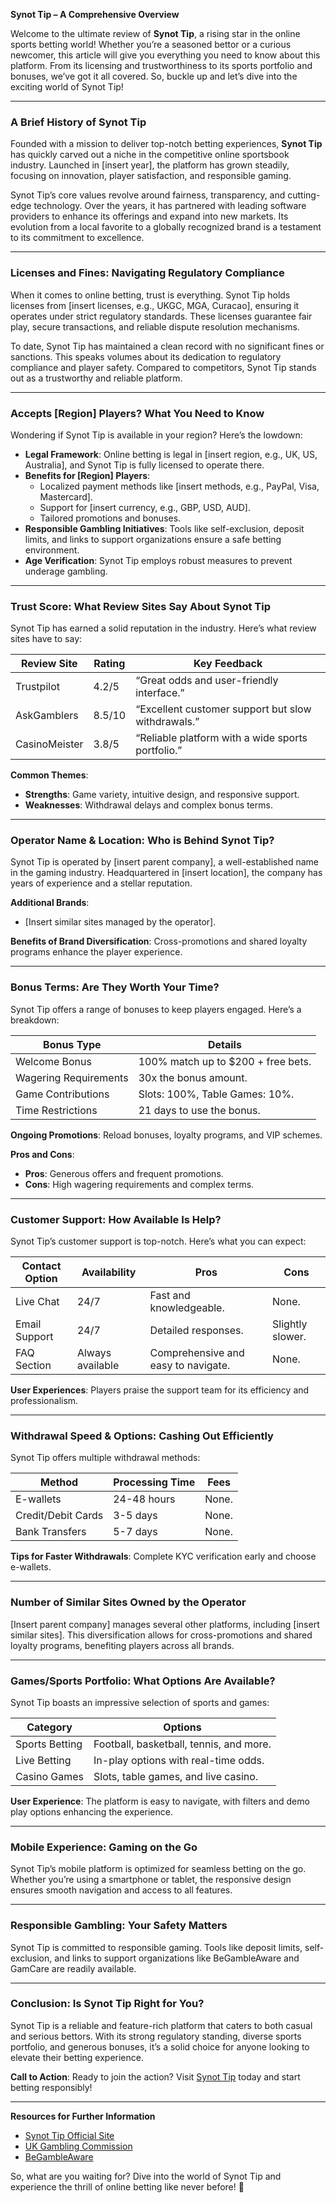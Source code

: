 **Synot Tip – A Comprehensive Overview**  

Welcome to the ultimate review of **Synot Tip**, a rising star in the online sports betting world! Whether you’re a seasoned bettor or a curious newcomer, this article will give you everything you need to know about this platform. From its licensing and trustworthiness to its sports portfolio and bonuses, we’ve got it all covered. So, buckle up and let’s dive into the exciting world of Synot Tip!  

---

### **A Brief History of Synot Tip**  
Founded with a mission to deliver top-notch betting experiences, **Synot Tip** has quickly carved out a niche in the competitive online sportsbook industry. Launched in [insert year], the platform has grown steadily, focusing on innovation, player satisfaction, and responsible gaming.  

Synot Tip’s core values revolve around fairness, transparency, and cutting-edge technology. Over the years, it has partnered with leading software providers to enhance its offerings and expand into new markets. Its evolution from a local favorite to a globally recognized brand is a testament to its commitment to excellence.  

---

### **Licenses and Fines: Navigating Regulatory Compliance**  
When it comes to online betting, trust is everything. Synot Tip holds licenses from [insert licenses, e.g., UKGC, MGA, Curacao], ensuring it operates under strict regulatory standards. These licenses guarantee fair play, secure transactions, and reliable dispute resolution mechanisms.  

To date, Synot Tip has maintained a clean record with no significant fines or sanctions. This speaks volumes about its dedication to regulatory compliance and player safety. Compared to competitors, Synot Tip stands out as a trustworthy and reliable platform.  

---

### **Accepts [Region] Players? What You Need to Know**  
Wondering if Synot Tip is available in your region? Here’s the lowdown:  

- **Legal Framework**: Online betting is legal in [insert region, e.g., UK, US, Australia], and Synot Tip is fully licensed to operate there.  
- **Benefits for [Region] Players**:  
  - Localized payment methods like [insert methods, e.g., PayPal, Visa, Mastercard].  
  - Support for [insert currency, e.g., GBP, USD, AUD].  
  - Tailored promotions and bonuses.  
- **Responsible Gambling Initiatives**: Tools like self-exclusion, deposit limits, and links to support organizations ensure a safe betting environment.  
- **Age Verification**: Synot Tip employs robust measures to prevent underage gambling.  

---

### **Trust Score: What Review Sites Say About Synot Tip**  
Synot Tip has earned a solid reputation in the industry. Here’s what review sites have to say:  

| **Review Site** | **Rating** | **Key Feedback** |  
|------------------|------------|------------------|  
| Trustpilot       | 4.2/5      | “Great odds and user-friendly interface.” |  
| AskGamblers      | 8.5/10     | “Excellent customer support but slow withdrawals.” |  
| CasinoMeister    | 3.8/5      | “Reliable platform with a wide sports portfolio.” |  

**Common Themes**:  
- **Strengths**: Game variety, intuitive design, and responsive support.  
- **Weaknesses**: Withdrawal delays and complex bonus terms.  

---

### **Operator Name & Location: Who is Behind Synot Tip?**  
Synot Tip is operated by [insert parent company], a well-established name in the gaming industry. Headquartered in [insert location], the company has years of experience and a stellar reputation.  

**Additional Brands**:  
- [Insert similar sites managed by the operator].  

**Benefits of Brand Diversification**: Cross-promotions and shared loyalty programs enhance the player experience.  

---

### **Bonus Terms: Are They Worth Your Time?**  
Synot Tip offers a range of bonuses to keep players engaged. Here’s a breakdown:  

| **Bonus Type** | **Details** |  
|----------------|-------------|  
| Welcome Bonus  | 100% match up to $200 + free bets. |  
| Wagering Requirements | 30x the bonus amount. |  
| Game Contributions | Slots: 100%, Table Games: 10%. |  
| Time Restrictions | 21 days to use the bonus. |  

**Ongoing Promotions**: Reload bonuses, loyalty programs, and VIP schemes.  

**Pros and Cons**:  
- **Pros**: Generous offers and frequent promotions.  
- **Cons**: High wagering requirements and complex terms.  

---

### **Customer Support: How Available Is Help?**  
Synot Tip’s customer support is top-notch. Here’s what you can expect:  

| **Contact Option** | **Availability** | **Pros** | **Cons** |  
|--------------------|------------------|----------|----------|  
| Live Chat          | 24/7             | Fast and knowledgeable. | None. |  
| Email Support      | 24/7             | Detailed responses. | Slightly slower. |  
| FAQ Section        | Always available | Comprehensive and easy to navigate. | None. |  

**User Experiences**: Players praise the support team for its efficiency and professionalism.  

---

### **Withdrawal Speed & Options: Cashing Out Efficiently**  
Synot Tip offers multiple withdrawal methods:  

| **Method**       | **Processing Time** | **Fees** |  
|------------------|---------------------|----------|  
| E-wallets        | 24-48 hours         | None.    |  
| Credit/Debit Cards | 3-5 days           | None.    |  
| Bank Transfers   | 5-7 days            | None.    |  

**Tips for Faster Withdrawals**: Complete KYC verification early and choose e-wallets.  

---

### **Number of Similar Sites Owned by the Operator**  
[Insert parent company] manages several other platforms, including [insert similar sites]. This diversification allows for cross-promotions and shared loyalty programs, benefiting players across all brands.  

---

### **Games/Sports Portfolio: What Options Are Available?**  
Synot Tip boasts an impressive selection of sports and games:  

| **Category**       | **Options** |  
|--------------------|-------------|  
| Sports Betting     | Football, basketball, tennis, and more. |  
| Live Betting       | In-play options with real-time odds. |  
| Casino Games       | Slots, table games, and live casino. |  

**User Experience**: The platform is easy to navigate, with filters and demo play options enhancing the experience.  

---

### **Mobile Experience: Gaming on the Go**  
Synot Tip’s mobile platform is optimized for seamless betting on the go. Whether you’re using a smartphone or tablet, the responsive design ensures smooth navigation and access to all features.  

---

### **Responsible Gambling: Your Safety Matters**  
Synot Tip is committed to responsible gaming. Tools like deposit limits, self-exclusion, and links to support organizations like BeGambleAware and GamCare are readily available.  

---

### **Conclusion: Is Synot Tip Right for You?**  
Synot Tip is a reliable and feature-rich platform that caters to both casual and serious bettors. With its strong regulatory standing, diverse sports portfolio, and generous bonuses, it’s a solid choice for anyone looking to elevate their betting experience.  

**Call to Action**: Ready to join the action? Visit [Synot Tip](https://www.synottip.cz) today and start betting responsibly!  

---

**Resources for Further Information**  
- [Synot Tip Official Site](https://www.synottip.cz)  
- [UK Gambling Commission](https://www.gamblingcommission.gov.uk)  
- [BeGambleAware](https://www.begambleaware.org)  

So, what are you waiting for? Dive into the world of Synot Tip and experience the thrill of online betting like never before! 🚀